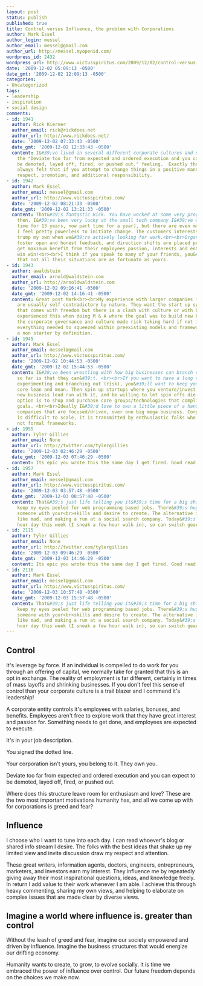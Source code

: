 ```yaml
---
layout: post
status: publish
published: true
title: Control versus Influence, the problem with Corporations
author: Mark Essel
author_login: messel
author_email: messel@gmail.com
author_url: http://messel.myopenid.com/
wordpress_id: 2432
wordpress_url: http://www.victusspiritus.com/2009/12/02/control-versus-influence-the-problem-with-corporations/
date: '2009-12-02 05:09:13 -0500'
date_gmt: '2009-12-02 12:09:13 -0500'
categories:
- Uncategorized
tags:
- leadership
- inspiration
- social design
comments:
- id: 1941
  author: Rick Kierner
  author_email: rick@rickdoes.net
  author_url: http://www.rickdoes.net/
  date: '2009-12-02 07:33:43 -0500'
  date_gmt: '2009-12-02 12:33:43 -0500'
  content: I&#39;ve lived in several different corporate cultures and never experienced
    the "Deviate too far from expected and ordered execution and you can expect to
    be demoted, layed off, fired, or pushed out." feeling.  Exactly the opposite.  I&#39;ve
    always felt that if you attempt to change things in a positive manner, you gain
    respect, promotion, and additional responsibility.
- id: 1942
  author: Mark Essel
  author_email: messel@gmail.com
  author_url: http://www.victusspiritus.com/
  date: '2009-12-02 08:21:33 -0500'
  date_gmt: '2009-12-02 13:21:33 -0500'
  content: That&#39;s fantastic Rick. You have worked at some very progressive businesses
    then. I&#39;ve been very lucky at the small tech company I&#39;ve worked at (full
    time for 13 years, now part time for a year), but there are even moments where
    I feel pretty powerless to initiate change. The customers interests almost always
    trump my own when we&#39;re actively looking for work.<br><br>Organizations that
    foster open and honest feedback, and direction shifts are placed perfectly to
    get maximum benefit from their employees passion, interests and enthusiasm. They&#39;re
    win win!<br><br>I think if you speak to many of your friends, you&#39;ll find
    that not all their situations are as fortunate as yours.
- id: 1943
  author: awaldstein
  author_email: arnold@waldstein.com
  author_url: http://arnoldwaldstein.com
  date: '2009-12-02 09:16:41 -0500'
  date_gmt: '2009-12-02 14:16:41 -0500'
  content: Great post Mark<br><br>My experience with larger companies is that they
    are usually self contradictory by nature. They want the start up spirit, the innovation
    that comes with freedom but there is a clash with culture or with bottom line.<br><br>I&#39;ve
    experienced this when doing M & A where the goal was to build new businesses but
    the corporate governance and culture made risk taking hard if not impossible as
    everything needed to squeezed within preexisting models and frameworks. Kind of
    a non starter by definition.
- id: 1945
  author: Mark Essel
  author_email: messel@gmail.com
  author_url: http://www.victusspiritus.com/
  date: '2009-12-02 10:44:53 -0500'
  date_gmt: '2009-12-02 15:44:53 -0500'
  content: I&#39;ve been wrestling with how big businesses can branch out. My idea
    so far is that they can&#39;t. <br><br>If you want to have a long term focus of
    experimenting and branching out (risk), you&#39;ll want to keep your primary business
    core lean and mean. Then spin up startups where you venture/invest but let the
    new business lead run with it, and be willing to let spin offs die. <br><br>Another
    option is to shop and purchase core groups/technologies that compliment your driving
    goals. <br><br>Ideally I&#39;d love to own a little piece of a handful of amazing
    companies that are focused/driven, over one big mega business. Corporate culture
    is difficult to scale, it is transmitted by enthusiastic folks who share a vision,
    not formal frameworks.
- id: 1955
  author: Tyler Gillies
  author_email: None
  author_url: http://twitter.com/tylergillies
  date: '2009-12-03 02:46:29 -0500'
  date_gmt: '2009-12-03 07:46:29 -0500'
  content: Its epic you wrote this the same day I get fired. Good read :)
- id: 1957
  author: Mark Essel
  author_email: messel@gmail.com
  author_url: http://www.victusspiritus.com/
  date: '2009-12-03 03:57:48 -0500'
  date_gmt: '2009-12-03 08:57:48 -0500'
  content: That&#39;s just life telling you it&#39;s time for a big shift. <br><br>Will
    keep my eyes peeled for web programming based jobs. There&#39;s huge demand for
    someone with your<br>skills and desire to create. The alternative is pitching
    like mad, and making a run at a social search company. Today&#39;s my last 10
    hour day this week (I sneak a few hour walk in), so can switch gears mañana.
- id: 2115
  author: Tyler Gillies
  author_email: None
  author_url: http://twitter.com/tylergillies
  date: '2009-12-03 09:46:29 -0500'
  date_gmt: '2009-12-03 14:46:29 -0500'
  content: Its epic you wrote this the same day I get fired. Good read :)
- id: 2116
  author: Mark Essel
  author_email: messel@gmail.com
  author_url: http://www.victusspiritus.com/
  date: '2009-12-03 10:57:48 -0500'
  date_gmt: '2009-12-03 15:57:48 -0500'
  content: That&#39;s just life telling you it&#39;s time for a big shift. <br><br>Will
    keep my eyes peeled for web programming based jobs. There&#39;s huge demand for
    someone with your<br>skills and desire to create. The alternative is pitching
    like mad, and making a run at a social search company. Today&#39;s my last 10
    hour day this week (I sneak a few hour walk in), so can switch gears mañana.
---
```

<h2>Control</h2>
<p>It's leverage by force. If an individual is compelled to do work for you through an offering of capital, we normally take for granted that this is an opt in exchange. The reality of employment is far different, certainly in times of mass layoffs and shrinking businesses. If you don't feel this sense of control than your corporate culture is a trail blazer and I commend it's leadership! </p>
<p>A corporate entity controls it's employees with salaries, bonuses, and benefits. Employees aren't free to explore work that they have great interest and passion for. Something needs to get done, and employees are expected to execute. </p>
<p>It's in your job description.</p>
<p>You signed the dotted line.</p>
<p>Your corporation isn't yours, you belong to it. They own you.</p>
<p>Deviate too far from expected and ordered execution and you can expect to be demoted, layed off, fired, or pushed out.</p>
<p>Where does this structure leave room for enthusiasm and love? These are the two most important motivations humanity has, and all we come up with for corporations is greed and fear?</p>
<h2>Influence</h2>
<p>I choose who I want to tune into each day. I can read whoever's blog or shared info stream I desire. The folks with the best ideas that shake up my limited view and invite discussion draw my respect and attention. </p>
<p>These great writers, information agents, doctors, engineers, entrepreneurs, marketers, and investors earn my interest. They influence me by repeatedly giving away their most inspirational questions, ideas, and knowledge freely. In return I add value to their work whenever I am able. I achieve this through heavy commenting, sharing my own views, and helping to elaborate on complex issues that are made clear by diverse views. </p>
<h2>Imagine a world where influence is. greater than control</h2>
<p>Without the leash of greed and fear, imagine our society empowered and driven by influence. Imagine the business structures that would energize our drifting economy. </p>
<p>Humanity wants to create, to grow, to evolve socially. It is time we embraced the power of influence over control. Our future freedom depends on the choices we make now.  </p>
